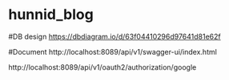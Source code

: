 # hunnid_blog

#DB design
https://dbdiagram.io/d/63f04410296d97641d81e62f

#Document
http://localhost:8089/api/v1/swagger-ui/index.html

http://localhost:8089/api/v1/oauth2/authorization/google
